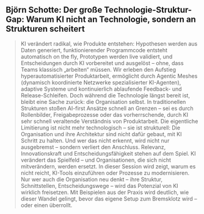 ## Björn Schotte: Der große Technologie-Struktur-Gap: Warum KI nicht an Technologie, sondern an Strukturen scheitert

> KI verändert radikal, wie Produkte entstehen: Hypothesen werden aus Daten generiert, funktionierender Programmcode entsteht automatisch on the fly, Prototypen werden live validiert, und Entscheidungen durch KI vorbereitet und ausgelöst – ohne, dass Teams klassisch „arbeiten“ müssen. Wir erleben den Aufstieg hyperautomatisierter Produktarbeit, ermöglicht durch Agentic Meshes (dynamisch koordinierte Netzwerke spezialisierter KI-Agenten), adaptive Systeme und kontinuierlich ablaufende Feedback- und Release-Schleifen. Doch während die Technologie längst bereit ist, bleibt eine Sache zurück: die Organisation selbst. In traditionellen Strukturen stoßen AI-first Ansätze schnell an Grenzen – sei es durch Rollenbilder, Freigabeprozesse oder das vorherrschende, durch KI sehr schnell veraltende Verständnis von Produktarbeit. Die eigentliche Limitierung ist nicht mehr technologisch – sie ist strukturell: Die Organisation und ihre Architektur sind nicht dafür gebaut, mit KI Schritt zu halten. Und wer das nicht erkennt, wird nicht nur ausgebremst – sondern verliert den Anschluss. Relevanz, Innovationskraft und Entscheidungsfähigkeit stehen auf dem Spiel. KI verändert das Spielfeld – und Organisationen, die sich nicht mitverändern, werden ersetzt. In dieser Session wird zeigt, warum es nicht reicht, KI-Tools einzuführen oder Prozesse zu modernisieren. Nur wer auch die Organisation neu denkt – ihre Struktur, Schnittstellen, Entscheidungswege – wird das Potenzial von KI wirklich freisetzen. Mit Beispielen aus der Praxis wird deutlich, wie dieser Wandel gelingt, bevor das eigene Setup zum Bremsklotz wird – oder einen überrollt.
